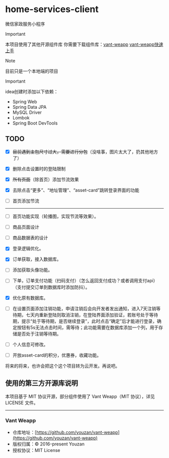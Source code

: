 # home-services-client

微信家政服务小程序



> [!IMPORTANT]
>
> 本项目使用了其他开源组件库
> 你需要下载组件库：[vant-weapp](https://github.com/youzan/vant-weapp)
> [vant-weapp快速上手](https://vant-ui.github.io/vant-weapp/#/quickstart)
>
> 



> [!NOTE]
>
> 目前只是一个本地端的项目


> [!IMPORTANT]
>
> idea创建时添加以下依赖：
>
> - Spring Web
> - Spring Data JPA
> - MySQL Driver
> - Lombok
> - Spring Boot DevTools



## TODO

- [x] ~~目前遇到主包尺寸过大，需要进行分包~~（没啥事，图片太大了，扔其他地方了）

- [x] 删除点击设置时的登陆限制
- [x] ~~所有页面~~（除首页）添加节流效果
- [x] 去除点击“更多”、“地址管理”、“asset-card”跳转登录界面的功能
- [ ] 首页添加节流
---
- [ ] 首页功能实现（轮播图，实现节流等效果）。
- [ ] 商品页面设计
- [ ] 商品数据表的设计
- [x] 登录逻辑优化。
- [x] 订单获取，接入数据库。
- [ ] 添加获取头像功能。
- [ ] 下单，订单支付功能（扫码支付）（怎么返回支付成功？或者调用支付api）（支付提交订单到数据库时添加防抖）。
- [x] 优化原有数据库。
- [ ] 在设置页面添加注销功能，申请注销后会向开发者发出通知，进入7天注销等待期，七天内重新登陆则取消注销，在登陆界面添加验证，若账号处于等待期，提示“处于等待期，是否继续登录”，此时点击“确定”后才能进行登录，确定按钮有5s无法点击时间，需等待；此功能需要在数据库添加一个列，用于存储是否处于注销等待期。
- [ ] 个人信息可修改。
- [ ] 开放asset-card的积分，优惠券，收藏功能。





将来的将来，也许会把这个这个项目转为云开发。再说吧。





## 使用的第三方开源库说明

本项目基于 MIT 协议开源，部分组件使用了 Vant Weapp（MIT 协议），详见 LICENSE 文件。

---

### Vant Weapp

- 仓库地址：[https://github.com/youzan/vant-weapp](https://github.com/youzan/vant-weapp)
- 版权归属：© 2016-present Youzan
- 授权协议：MIT License

